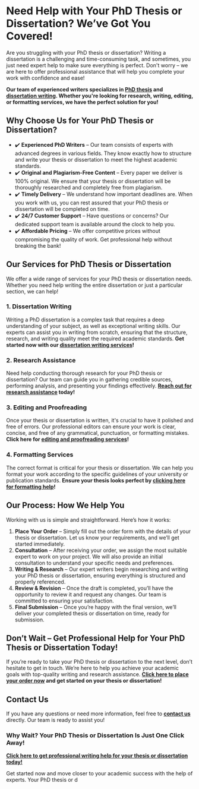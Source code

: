# Need Help with Your PhD Thesis or Dissertation? We’ve Got You Covered!

Are you struggling with your PhD thesis or dissertation? Writing a dissertation is a challenging and time-consuming task, and sometimes, you just need expert help to make sure everything is perfect. Don't worry – we are here to offer professional assistance that will help you complete your work with confidence and ease!

**Our team of experienced writers specializes in [PhD thesis](https://tinyurl.com/topessay?keyword=phd+thesis+or+dissertation) and [dissertation writing](https://tinyurl.com/topessay?keyword=phd+thesis+or+dissertation). Whether you're looking for research, writing, editing, or formatting services, we have the perfect solution for you!**

## Why Choose Us for Your PhD Thesis or Dissertation?

- ✔️ **Experienced PhD Writers** – Our team consists of experts with advanced degrees in various fields. They know exactly how to structure and write your thesis or dissertation to meet the highest academic standards.
- ✔️ **Original and Plagiarism-Free Content** – Every paper we deliver is 100% original. We ensure that your thesis or dissertation will be thoroughly researched and completely free from plagiarism.
- ✔️ **Timely Delivery** – We understand how important deadlines are. When you work with us, you can rest assured that your PhD thesis or dissertation will be completed on time.
- ✔️ **24/7 Customer Support** – Have questions or concerns? Our dedicated support team is available around the clock to help you.
- ✔️ **Affordable Pricing** – We offer competitive prices without compromising the quality of work. Get professional help without breaking the bank!

## Our Services for PhD Thesis or Dissertation

We offer a wide range of services for your PhD thesis or dissertation needs. Whether you need help writing the entire dissertation or just a particular section, we can help!

### 1. Dissertation Writing

Writing a PhD dissertation is a complex task that requires a deep understanding of your subject, as well as exceptional writing skills. Our experts can assist you in writing from scratch, ensuring that the structure, research, and writing quality meet the required academic standards. **Get started now with our [dissertation writing services](https://tinyurl.com/topessay?keyword=phd+thesis+or+dissertation)!**

### 2. Research Assistance

Need help conducting thorough research for your PhD thesis or dissertation? Our team can guide you in gathering credible sources, performing analysis, and presenting your findings effectively. **[Reach out for research assistance](https://tinyurl.com/topessay?keyword=phd+thesis+or+dissertation) today!**

### 3. Editing and Proofreading

Once your thesis or dissertation is written, it's crucial to have it polished and free of errors. Our professional editors can ensure your work is clear, concise, and free of any grammatical, punctuation, or formatting mistakes. **Click here for [editing and proofreading services](https://tinyurl.com/topessay?keyword=phd+thesis+or+dissertation)!**

### 4. Formatting Services

The correct format is critical for your thesis or dissertation. We can help you format your work according to the specific guidelines of your university or publication standards. **Ensure your thesis looks perfect by [clicking here for formatting help](https://tinyurl.com/topessay?keyword=phd+thesis+or+dissertation)!**

## Our Process: How We Help You

Working with us is simple and straightforward. Here’s how it works:

1. **Place Your Order** – Simply fill out the order form with the details of your thesis or dissertation. Let us know your requirements, and we’ll get started immediately.
2. **Consultation** – After receiving your order, we assign the most suitable expert to work on your project. We will also provide an initial consultation to understand your specific needs and preferences.
3. **Writing & Research** – Our expert writers begin researching and writing your PhD thesis or dissertation, ensuring everything is structured and properly referenced.
4. **Review & Revision** – Once the draft is completed, you’ll have the opportunity to review it and request any changes. Our team is committed to ensuring your satisfaction.
5. **Final Submission** – Once you’re happy with the final version, we’ll deliver your completed thesis or dissertation on time, ready for submission.

## Don’t Wait – Get Professional Help for Your PhD Thesis or Dissertation Today!

If you’re ready to take your PhD thesis or dissertation to the next level, don’t hesitate to get in touch. We’re here to help you achieve your academic goals with top-quality writing and research assistance. **[Click here to place your order now](https://tinyurl.com/topessay?keyword=phd+thesis+or+dissertation) and get started on your thesis or dissertation!**

## Contact Us

If you have any questions or need more information, feel free to **[contact us](https://tinyurl.com/topessay?keyword=phd+thesis+or+dissertation)** directly. Our team is ready to assist you!

### Why Wait? Your PhD Thesis or Dissertation Is Just One Click Away!

**[Click here to get professional writing help for your thesis or dissertation today!](https://tinyurl.com/topessay?keyword=phd+thesis+or+dissertation)**

Get started now and move closer to your academic success with the help of experts. Your PhD thesis or d
